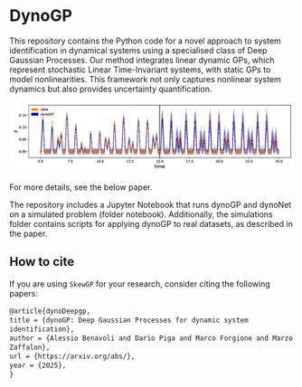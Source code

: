 # DynoGP

This repository contains the Python code for a novel approach to system identification in dynamical systems using a specialised class of Deep Gaussian Processes. Our method integrates linear dynamic GPs, which represent stochastic Linear Time-Invariant  systems, with static GPs to model nonlinearities. This framework not only captures nonlinear system dynamics but also provides uncertainty quantification.

![cover](https://github.com/benavoli/dynoDeepGP/blob/master/image.png)

For more details, see the below paper. 

The repository includes a Jupyter Notebook that runs dynoGP and dynoNet on a simulated problem (folder notebook). Additionally, the simulations folder contains scripts for applying dynoGP to real datasets, as described in the paper.

## How to cite
If you are using `SkewGP` for your research, consider citing the following papers: 
```
@article{dynoDeepgp,
title = {dynoGP: Deep Gaussian Processes for dynamic system
identification},
author = {Alessio Benavoli and Dario Piga and Marco Forgione and Marzo Zaffalon},
url = {https://arxiv.org/abs/},
year = {2025},
}
